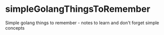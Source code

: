 # simpleGolangThingsToRemember
Simple golang things to remember - notes to learn and don't forget simple concepts
